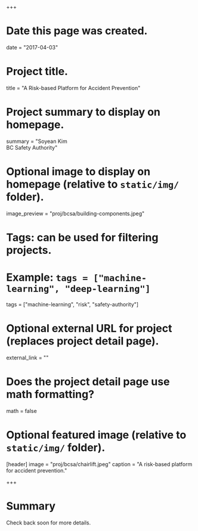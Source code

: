 +++
# Date this page was created.
date = "2017-04-03"

# Project title.
title = "A Risk-based Platform for Accident Prevention"

# Project summary to display on homepage.
summary = "Soyean Kim<br />BC Safety Authority"

# Optional image to display on homepage (relative to `static/img/` folder).
image_preview = "proj/bcsa/building-components.jpeg"

# Tags: can be used for filtering projects.
# Example: `tags = ["machine-learning", "deep-learning"]`
tags = ["machine-learning", "risk", "safety-authority"]

# Optional external URL for project (replaces project detail page).
external_link = ""

# Does the project detail page use math formatting?
math = false

# Optional featured image (relative to `static/img/` folder).
[header]
image = "proj/bcsa/chairlift.jpeg"
caption = "A risk-based platform for accident prevention."

+++

# Summary

Check back soon for more details. 
